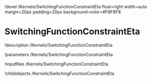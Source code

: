 <!-- MOOSE Object Documentation Stub: Remove this when content is added. -->!devel /Kernels/SwitchingFunctionConstraintEta float=right width=auto margin=20px padding=20px background-color=#F8F8F8


# SwitchingFunctionConstraintEta
!description /Kernels/SwitchingFunctionConstraintEta

!parameters /Kernels/SwitchingFunctionConstraintEta

!inputfiles /Kernels/SwitchingFunctionConstraintEta

!childobjects /Kernels/SwitchingFunctionConstraintEta
